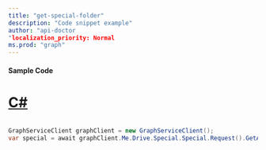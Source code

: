 ```yaml
---
title: "get-special-folder"
description: "Code snippet example" 
author: "api-doctor
"localization_priority: Normal
ms.prod: "graph"
--- 
```

#### Sample Code
# [C#](#tab/Csharp)

```C#

GraphServiceClient graphClient = new GraphServiceClient();
var special = await graphClient.Me.Drive.Special.Special.Request().GetAsync();

```